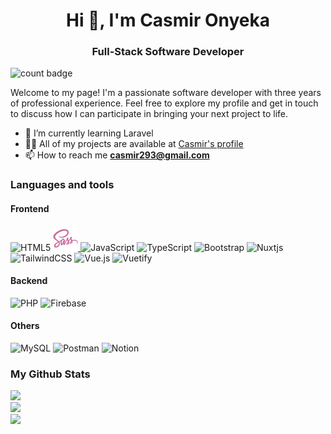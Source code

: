 <h1 align="center"> Hi 👋, I'm Casmir Onyeka </h1>
<h3 align="center">Full-Stack Software Developer</h3><p align="left"> <img src="https://komarev.com/ghpvc/?username=casmir293&label=Profile%20views&color=0e75b6&style=for-the-badge" alt="count badge" /> </p> 


Welcome to my page! I'm a passionate software developer with three years of professional experience. Feel free to explore my profile and get in touch to discuss how I can participate in bringing your next project to life.

- 🌱 I’m currently learning Laravel
- 👨‍💻 All of my projects are available at [Casmir's profile](https://www.casmir.dev/) 
- 📫 How to reach me  **casmir293@gmail.com** 

### Languages and tools 
#### Frontend
![HTML5](https://img.shields.io/badge/html5-%23E34F26.svg?style=for-the-badge&logo=html5&logoColor=white) 
<a href="https://sass-lang.com" target="_blank" rel="noreferrer"> <img src="https://raw.githubusercontent.com/devicons/devicon/master/icons/sass/sass-original.svg" alt="sass" width="40" height="40"/> </a>
![JavaScript](https://img.shields.io/badge/javascript-%23323330.svg?style=for-the-badge&logo=javascript&logoColor=%23F7DF1E) 
![TypeScript](https://img.shields.io/badge/typescript-%23007ACC.svg?style=for-the-badge&logo=typescript&logoColor=white) 
![Bootstrap](https://img.shields.io/badge/bootstrap-%23563D7C.svg?style=for-the-badge&logo=bootstrap&logoColor=white) 
![Nuxtjs](https://img.shields.io/badge/Nuxt-002E3B?style=for-the-badge&logo=nuxtdotjs&logoColor=#00DC82) 
![TailwindCSS](https://img.shields.io/badge/tailwindcss-%2338B2AC.svg?style=for-the-badge&logo=tailwind-css&logoColor=white) 
![Vue.js](https://img.shields.io/badge/vuejs-%2335495e.svg?style=for-the-badge&logo=vuedotjs&logoColor=%234FC08D) 
![Vuetify](https://img.shields.io/badge/Vuetify-1867C0?style=for-the-badge&logo=vuetify&logoColor=AEDDFF) 

#### Backend
![PHP](https://img.shields.io/badge/php-%23777BB4.svg?style=for-the-badge&logo=php&logoColor=white) 
![Firebase](https://img.shields.io/badge/Firebase-039BE5?style=for-the-badge&logo=Firebase&logoColor=white) 

#### Others
![MySQL](https://img.shields.io/badge/mysql-%2300f.svg?style=for-the-badge&logo=mysql&logoColor=white) 
![Postman](https://img.shields.io/badge/Postman-FF6C37?style=for-the-badge&logo=postman&logoColor=white) 
![Notion](https://img.shields.io/badge/Notion-%23000000.svg?style=for-the-badge&logo=notion&logoColor=white) 


### My Github Stats 
<p align="">
<img src="https://github-readme-stats.vercel.app/api/top-langs?username=casmir293&theme=dracula&show_icons=true&locale=en&layout=compact"/> <br>
<img src="https://github-readme-stats.vercel.app/api?username=casmir293&theme=dracula&show_icons=true&locale=en" /> <br>
<img src="https://github-readme-streak-stats.herokuapp.com/?user=casmir293&theme=dracula" />
</p>
